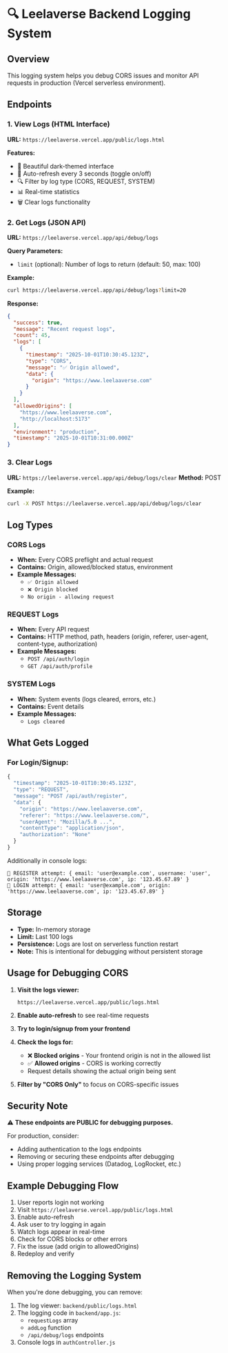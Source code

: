 # 🔍 Leelaverse Backend Logging System

## Overview
This logging system helps you debug CORS issues and monitor API requests in production (Vercel serverless environment).

## Endpoints

### 1. View Logs (HTML Interface)
**URL:** `https://leelaverse.vercel.app/public/logs.html`

**Features:**
- 🎨 Beautiful dark-themed interface
- 🔄 Auto-refresh every 3 seconds (toggle on/off)
- 🔍 Filter by log type (CORS, REQUEST, SYSTEM)
- 📊 Real-time statistics
- 🗑️ Clear logs functionality

### 2. Get Logs (JSON API)
**URL:** `https://leelaverse.vercel.app/api/debug/logs`

**Query Parameters:**
- `limit` (optional): Number of logs to return (default: 50, max: 100)

**Example:**
```bash
curl https://leelaverse.vercel.app/api/debug/logs?limit=20
```

**Response:**
```json
{
  "success": true,
  "message": "Recent request logs",
  "count": 45,
  "logs": [
    {
      "timestamp": "2025-10-01T10:30:45.123Z",
      "type": "CORS",
      "message": "✅ Origin allowed",
      "data": {
        "origin": "https://www.leelaaverse.com"
      }
    }
  ],
  "allowedOrigins": [
    "https://www.leelaaverse.com",
    "http://localhost:5173"
  ],
  "environment": "production",
  "timestamp": "2025-10-01T10:31:00.000Z"
}
```

### 3. Clear Logs
**URL:** `https://leelaverse.vercel.app/api/debug/logs/clear`
**Method:** POST

**Example:**
```bash
curl -X POST https://leelaverse.vercel.app/api/debug/logs/clear
```

## Log Types

### CORS Logs
- **When:** Every CORS preflight and actual request
- **Contains:** Origin, allowed/blocked status, environment
- **Example Messages:**
  - `✅ Origin allowed`
  - `❌ Origin blocked`
  - `No origin - allowing request`

### REQUEST Logs
- **When:** Every API request
- **Contains:** HTTP method, path, headers (origin, referer, user-agent, content-type, authorization)
- **Example Messages:**
  - `POST /api/auth/login`
  - `GET /api/auth/profile`

### SYSTEM Logs
- **When:** System events (logs cleared, errors, etc.)
- **Contains:** Event details
- **Example Messages:**
  - `Logs cleared`

## What Gets Logged

### For Login/Signup:
```javascript
{
  "timestamp": "2025-10-01T10:30:45.123Z",
  "type": "REQUEST",
  "message": "POST /api/auth/register",
  "data": {
    "origin": "https://www.leelaaverse.com",
    "referer": "https://www.leelaaverse.com/",
    "userAgent": "Mozilla/5.0 ...",
    "contentType": "application/json",
    "authorization": "None"
  }
}
```

Additionally in console logs:
```
🔐 REGISTER attempt: { email: 'user@example.com', username: 'user', origin: 'https://www.leelaaverse.com', ip: '123.45.67.89' }
🔐 LOGIN attempt: { email: 'user@example.com', origin: 'https://www.leelaaverse.com', ip: '123.45.67.89' }
```

## Storage

- **Type:** In-memory storage
- **Limit:** Last 100 logs
- **Persistence:** Logs are lost on serverless function restart
- **Note:** This is intentional for debugging without persistent storage

## Usage for Debugging CORS

1. **Visit the logs viewer:**
   ```
   https://leelaverse.vercel.app/public/logs.html
   ```

2. **Enable auto-refresh** to see real-time requests

3. **Try to login/signup from your frontend**

4. **Check the logs for:**
   - ❌ **Blocked origins** - Your frontend origin is not in the allowed list
   - ✅ **Allowed origins** - CORS is working correctly
   - Request details showing the actual origin being sent

5. **Filter by "CORS Only"** to focus on CORS-specific issues

## Security Note

⚠️ **These endpoints are PUBLIC for debugging purposes.**

For production, consider:
- Adding authentication to the logs endpoints
- Removing or securing these endpoints after debugging
- Using proper logging services (Datadog, LogRocket, etc.)

## Example Debugging Flow

1. User reports login not working
2. Visit `https://leelaverse.vercel.app/public/logs.html`
3. Enable auto-refresh
4. Ask user to try logging in again
5. Watch logs appear in real-time
6. Check for CORS blocks or other errors
7. Fix the issue (add origin to allowedOrigins)
8. Redeploy and verify

## Removing the Logging System

When you're done debugging, you can remove:

1. The log viewer: `backend/public/logs.html`
2. The logging code in `backend/app.js`:
   - `requestLogs` array
   - `addLog` function
   - `/api/debug/logs` endpoints
3. Console logs in `authController.js`
